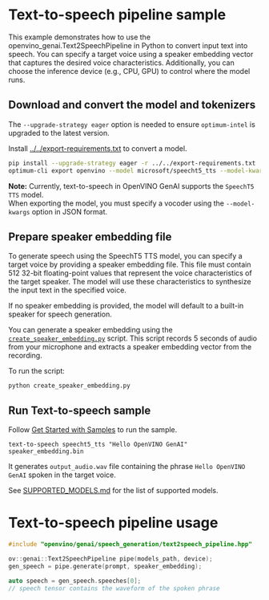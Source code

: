 # Text-to-speech pipeline sample

This example demonstrates how to use the openvino_genai.Text2SpeechPipeline in Python to convert input text into speech.
You can specify a target voice using a speaker embedding vector that captures the desired voice characteristics.
Additionally, you can choose the inference device (e.g., CPU, GPU) to control where the model runs.

## Download and convert the model and tokenizers

The `--upgrade-strategy eager` option is needed to ensure `optimum-intel` is upgraded to the latest version.

Install [../../export-requirements.txt](../../export-requirements.txt) to convert a model. 

```sh
pip install --upgrade-strategy eager -r ../../export-requirements.txt
optimum-cli export openvino --model microsoft/speecht5_tts --model-kwargs '{\"vocoder\": \"microsoft/speecht5_hifigan\"}' speecht5_tts
```

**Note:** Currently, text-to-speech in OpenVINO GenAI supports the `SpeechT5 TTS` model.  
When exporting the model, you must specify a vocoder using the `--model-kwargs` option in JSON format.

## Prepare speaker embedding file

To generate speech using the SpeechT5 TTS model, you can specify a target voice by providing a speaker embedding file.
This file must contain 512 32-bit floating-point values that represent the voice characteristics of the target speaker.
The model will use these characteristics to synthesize the input text in the specified voice.

If no speaker embedding is provided, the model will default to a built-in speaker for speech generation.

You can generate a speaker embedding using the [`create_speaker_embedding.py`](../../python/speech_generation/create_speaker_embedding.py) script.
This script records 5 seconds of audio from your microphone and extracts a speaker embedding vector from the recording.

To run the script:
```
python create_speaker_embedding.py
```

## Run Text-to-speech sample

Follow [Get Started with Samples](https://docs.openvino.ai/2025/get-started/learn-openvino/openvino-samples/get-started-demos.html) to run the sample.

`text-to-speech speecht5_tts "Hello OpenVINO GenAI" speaker_embedding.bin`

It generates `output_audio.wav` file containing the phrase `Hello OpenVINO GenAI` spoken in the target voice.

See [SUPPORTED_MODELS.md](../../../SUPPORTED_MODELS.md#whisper-models) for the list of supported models.

# Text-to-speech pipeline usage

```c++
#include "openvino/genai/speech_generation/text2speech_pipeline.hpp"

ov::genai::Text2SpeechPipeline pipe(models_path, device);
gen_speech = pipe.generate(prompt, speaker_embedding);

auto speech = gen_speech.speeches[0];
// speech tensor contains the waveform of the spoken phrase
```
